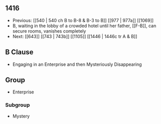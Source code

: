 ## 1416
- Previous: [[540 | 540 ch B to B-8 &amp; B-3 to B]] [[977 | 977a]] [[1069]] 
- B, waiting in the lobby of a crowded hotel until her father, [[F-B]], can secure rooms, vanishes completely
- Next: [[643]] [[743 | 743b]] [[1105]] [[1446 | 1446c tr A &amp; B]] 

## B Clause
- Engaging in an Enterprise and then Mysteriously Disappearing

## Group
- Enterprise

### Subgroup
- Mystery

